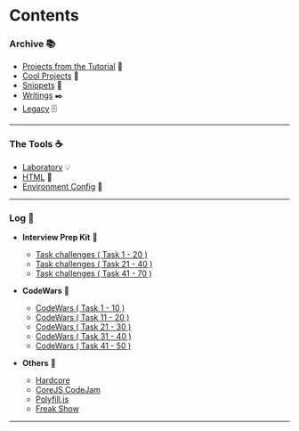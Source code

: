 # Contents

### Archive :books:

- [Projects from the Tutorial](./projects-from-the-tutorial/README.md) :page_facing_up:
- [Cool Projects](./cool-projects/README.md) :whale:
- [Snippets](./snippets/README.md) :seedling:
- [Writings](./writings/README.md) :black_nib:
- [Legacy](./legacy/README.md) :file_cabinet:

---

### The Tools :coffee:

- [Laboratory](./toolshed/Laboratory.js) :bulb:
- [HTML](./toolshed/index.html) :fax:
- [Environment Config](./code-editors/README.md) :wrench:

---

### Log :orange_book:

- __Interview Prep Kit__ :rocket:
  - [Task challenges ( Task 1 - 20 )](./1\)%20Task%20Challanges.md)
  - [Task challenges ( Task 21 - 40 )](./2\)%20Task%20Challanges.md)
  - [Task challenges ( Task 41 - 70 )](./3\)%20Task%20Challanges.md)

- __CodeWars__ :paperclip:
  - [CodeWars ( Task 1 - 10 )](./1\)%20CodeWars.js)
  - [CodeWars ( Task 11 - 20 )](./2\)%20CodeWars.js)
  - [CodeWars ( Task 21 - 30 )](./3\)%20CodeWars.js)
  - [CodeWars ( Task 31 - 40 )](./4\)%20CodeWars.js)
  - [CodeWars ( Task 41 - 50 )](./5\)%20CodeWars.js)

- __Others__ :pineapple:
  - [Hardcore](./cheatsheet/README.md)
  - [CoreJS CodeJam](./corejs-codejam/README.md)
  - [Polyfill.js](./Polyfill.js)
  - [Freak Show](./freakshow.js)

---
